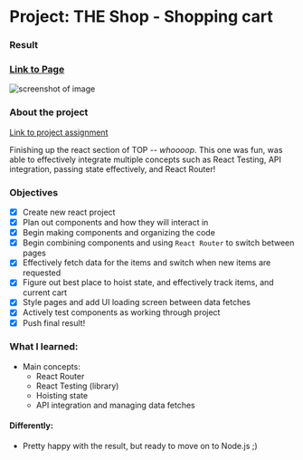 # Project: THE Shop - Shopping cart
### Result

### [Link to Page](https://the-super-cool-shop.netlify.app/shop)
![screenshot of image](./src/assets/screenshot2.png)

### About the project

[Link to project assignment](https://www.theodinproject.com/lessons/node-path-react-new-shopping-cart)

Finishing up the react section of TOP -- _whoooop_. This one was fun, was able to effectively integrate multiple concepts such as React Testing, API integration, passing state effectively, and React Router!

### Objectives

- [x]  Create new react project
- [x]  Plan out components and how they will interact in 
- [x]  Begin making components and organizing the code
- [x]  Begin combining components and using `React Router` to switch between pages
- [x]  Effectively fetch data for the items and switch when new items are requested
- [x]  Figure out best place to hoist state, and effectively track items, and current cart
- [x]  Style pages and add UI loading screen between data fetches
- [x]  Actively test components as working through project
- [x]  Push final result!

### What I learned:
- Main concepts:
    - React Router
    - React Testing (library)
    - Hoisting state
    - API integration and managing data fetches

#### Differently:

- Pretty happy with the result, but ready to move on to Node.js ;) 
